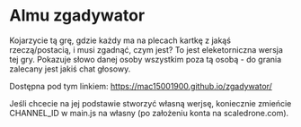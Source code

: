 # Almu zgadywator
Kojarzycie tą grę, gdzie każdy ma na plecach kartkę z jakąś rzeczą/postacią, i musi zgadnąć, czym jest? To jest eleketorniczna wersja tej gry. Pokazuje słowo danej osoby wszystkim poza tą osobą - do grania zalecany jest jakiś chat głosowy.

Dostępna pod tym linkiem: https://mac15001900.github.io/zgadywator/

Jeśli chcecie na jej podstawie stworzyć własną werjsę, koniecznie zmieńcie CHANNEL_ID w main.js na własny (po założeniu konta na scaledrone.com).
